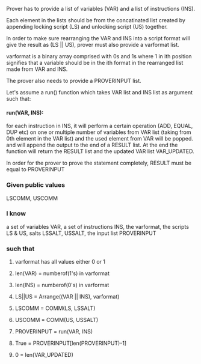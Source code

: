 Prover has to provide a list of variables (VAR) and a list of instructions (INS).

Each element in the lists should be from the concatinated list created by appending locking script (LS) and unlocking script (US) together.

In order to make sure rearranging the VAR and INS into a script format will give the result as (LS || US), prover must also provide a varformat list.

varformat is a binary array comprised with 0s and 1s where 1 in ith position signifies that a variable should be in the ith format in the rearranged list made from VAR and INS.


The prover also needs to provide a PROVERINPUT list.

Let's assume a run() function which takes VAR list and INS list as argument such that:

#### run(VAR, INS):
for each instruction in INS, it will perform a certain operation (ADD, EQUAL, DUP etc) on one or multiple number of variables from VAR list (taking from 0th element in the VAR list) and the used element from VAR will be popped. 
and will append the output to the end of a RESULT list.
At the end the function will return the RESULT list and the updated VAR list VAR_UPDATED.


In order for the prover to prove the statement completely, RESULT must be equal to PROVERINPUT


### Given public values
LSCOMM, USCOMM

### I know 
a set of variables VAR, a set of instructions INS, the varformat, the scripts LS & US, salts LSSALT, USSALT, the input list PROVERINPUT

### such that

1. varformat has all values either 0 or 1

2. len(VAR) = numberof(1's) in varformat

3. len(INS) = numberof(0's) in varformat

4. LS||US = Arrange((VAR || INS), varformat)

5. LSCOMM = COMM(LS, LSSALT)

6. USCOMM = COMM(US, USSALT)

7. PROVERINPUT = run(VAR, INS)

8. True = PROVERINPUT[len(PROVERINPUT)-1]

9. 0 = len(VAR_UPDATED)

